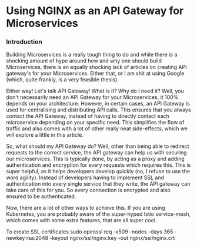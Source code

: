 # Using NGINX as an API Gateway for Microservices

### Introduction
Building Microservices is a really tough thing to do and while there is a shocking amount of hype around how and why one should build Microservices, there is an equally shocking lack of articles on creating API gateway's for your Microservices. Either that, or I am shit at using Google (which, quite frankly, is a very feasible thesis).

Either way! Let's talk API Gateway! What is it? Why do I need it? Well, you don't necessarily need an API Gateway for your Microservices, it 100% depends on your architecture. However, in certain cases, an API Gateway is used for centralising and distributing API calls. This ensures that you always contact the API Gateway, instead of having to directly contact each microservice depending on your specific need. This simplifies the flow of traffic and also comes with a lot of other really neat side-effects, which we will explore a little in this article.

So, what should my API Gateway do? Well, other than being able to redirect requests to the correct service, the API gateway can help us with securing our microservices. This is typically done, by acting as a proxy and adding authentication and encryption for every requests which requires this. This is super helpful, as it helps developers develop quickly (no, I refuse to use the word agility). Instead of developers having to implement SSL and authentication into every single service that they write, the API gateway can take care of this for you. So every connection is encrypted and also ensured to be authenticated.

Now, there are a lot of other ways to achieve this. If you are using Kubernetes, you are probably aware of the super-hyped Istio service-mesh, which comes with some extra features, that are all super cool. 

To create SSL certificates
sudo openssl req -x509 -nodes -days 365 -newkey rsa:2048 -keyout nginx/ssl/nginx.key -out nginx/ssl/nginx.crt